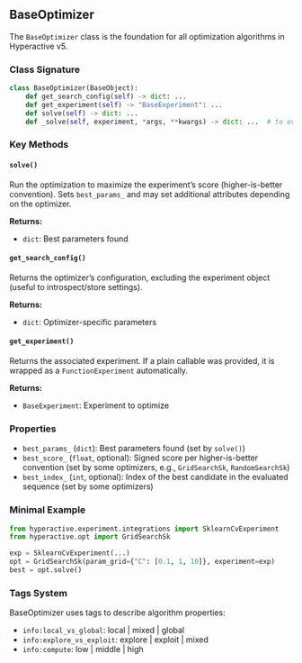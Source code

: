 
## BaseOptimizer

The `BaseOptimizer` class is the foundation for all optimization algorithms in Hyperactive v5.

### Class Signature

```python
class BaseOptimizer(BaseObject):
    def get_search_config(self) -> dict: ...
    def get_experiment(self) -> "BaseExperiment": ...
    def solve(self) -> dict: ...
    def _solve(self, experiment, *args, **kwargs) -> dict: ...  # to override
```

### Key Methods

#### `solve()`
Run the optimization to maximize the experiment’s score (higher-is-better convention). Sets `best_params_` and may set additional attributes depending on the optimizer.

**Returns:**
- `dict`: Best parameters found

#### `get_search_config()`
Returns the optimizer’s configuration, excluding the experiment object (useful to introspect/store settings).

**Returns:**
- `dict`: Optimizer-specific parameters

#### `get_experiment()`
Returns the associated experiment. If a plain callable was provided, it is wrapped as a `FunctionExperiment` automatically.

**Returns:**
- `BaseExperiment`: Experiment to optimize

### Properties

- `best_params_` (`dict`): Best parameters found (set by `solve()`)
- `best_score_` (`float`, optional): Signed score per higher-is-better convention (set by some optimizers, e.g., `GridSearchSk`, `RandomSearchSk`)
- `best_index_` (`int`, optional): Index of the best candidate in the evaluated sequence (set by some optimizers)

### Minimal Example

```python
from hyperactive.experiment.integrations import SklearnCvExperiment
from hyperactive.opt import GridSearchSk

exp = SklearnCvExperiment(...)
opt = GridSearchSk(param_grid={"C": [0.1, 1, 10]}, experiment=exp)
best = opt.solve()
```

### Tags System

BaseOptimizer uses tags to describe algorithm properties:

- `info:local_vs_global`: local | mixed | global
- `info:explore_vs_exploit`: explore | exploit | mixed
- `info:compute`: low | middle | high
